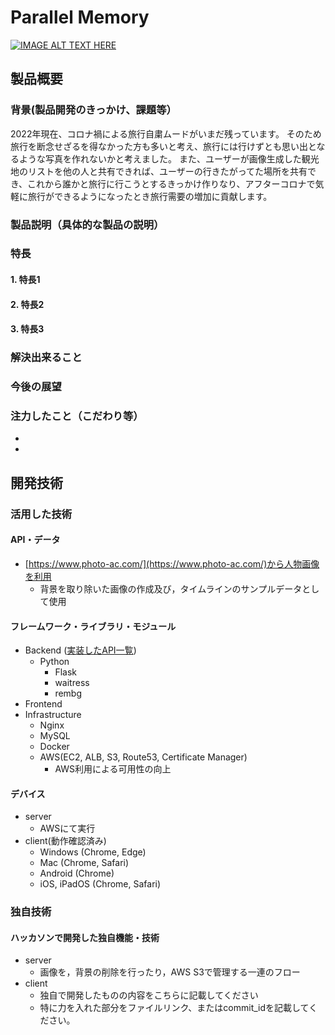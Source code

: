 # Parallel Memory

[![IMAGE ALT TEXT HERE](https://jphacks.com/wp-content/uploads/2022/08/JPHACKS2022_ogp.jpg)](https://www.youtube.com/watch?v=LUPQFB4QyVo)

## 製品概要
### 背景(製品開発のきっかけ、課題等）
2022年現在、コロナ禍による旅行自粛ムードがいまだ残っています。
そのため旅行を断念せざるを得なかった方も多いと考え、旅行には行けずとも思い出となるような写真を作れないかと考えました。
また、ユーザーが画像生成した観光地のリストを他の人と共有できれば、ユーザーの行きたがってた場所を共有でき、これから誰かと旅行に行こうとするきっかけ作りなり、アフターコロナで気軽に旅行ができるようになったとき旅行需要の増加に貢献します。
### 製品説明（具体的な製品の説明）
### 特長
#### 1. 特長1

#### 2. 特長2

#### 3. 特長3

### 解決出来ること

### 今後の展望

### 注力したこと（こだわり等）
*
*

## 開発技術
### 活用した技術
#### API・データ
* [https://www.photo-ac.com/](https://www.photo-ac.com/)から人物画像を利用
    * 背景を取り除いた画像の作成及び，タイムラインのサンプルデータとして使用

#### フレームワーク・ライブラリ・モジュール
* Backend ([実装したAPI一覧](https://github.com/jphacks/C_2204/blob/master/swagger/swagger.yaml))
    * Python
        * Flask
        * waitress
        * rembg
* Frontend
* Infrastructure
    * Nginx
    * MySQL
    * Docker
    * AWS(EC2, ALB, S3, Route53, Certificate Manager)
        * AWS利用による可用性の向上

#### デバイス
* server
    * AWSにて実行
* client(動作確認済み)
    * Windows (Chrome, Edge)
    * Mac (Chrome, Safari)
    * Android (Chrome)
    * iOS, iPadOS (Chrome, Safari)

### 独自技術
#### ハッカソンで開発した独自機能・技術
* server
    * 画像を，背景の削除を行ったり，AWS S3で管理する一連のフロー
* client
    * 独自で開発したものの内容をこちらに記載してください
    * 特に力を入れた部分をファイルリンク、またはcommit_idを記載してください。

